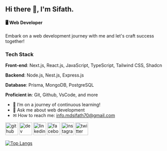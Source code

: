 ## Hi there 👋, I'm Sifath.
#### 🖥️ Web Developer

Embark on a web development journey with me and let's craft success together!

### Tech Stack

**Front-end**: Next.js, React.js, JavaScript, TypeScript, Tailwind CSS, Shadcn

**Backend**: Node.js, Nest.js, Express.js

**Database**: Prisma, MongoDB, PostgreSQL

**Proficient in**: Git, Github, VsCode, and more

- 🌱 I’m on a journey of continuous learning!
- 💬 Ask me about web development
- ✉ How to reach me: info.mdsifath70@gmail.com

[<img src='https://cdn.jsdelivr.net/npm/simple-icons@3.0.1/icons/github.svg' alt='github' height='40'>](https://github.com/mdsifath70)  [<img src='https://cdn.jsdelivr.net/npm/simple-icons@3.0.1/icons/dev-dot-to.svg' alt='dev' height='40'>](https://dev.to/mdsifath70)  [<img src='https://cdn.jsdelivr.net/npm/simple-icons@3.0.1/icons/linkedin.svg' alt='linkedin' height='40'>](https://www.linkedin.com/in/mdsifath70/)  [<img src='https://cdn.jsdelivr.net/npm/simple-icons@3.0.1/icons/facebook.svg' alt='facebook' height='40'>](https://www.facebook.com/mdsifath70)  [<img src='https://cdn.jsdelivr.net/npm/simple-icons@3.0.1/icons/instagram.svg' alt='instagram' height='40'>](https://www.instagram.com/mdsifath70/)  [<img src='https://cdn.jsdelivr.net/npm/simple-icons@3.0.1/icons/twitter.svg' alt='twitter' height='40'>](https://twitter.com/mdsifath70)  

[![Top Langs](https://github-readme-stats.vercel.app/api/top-langs/?username=mdsifath70)](https://github.com/anuraghazra/github-readme-stats)
